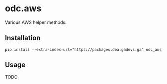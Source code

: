 odc.aws
=======

Various AWS helper methods.


Installation
------------

```
pip install --extra-index-url="https://packages.dea.gadevs.ga" odc_aws
```


Usage
-----

TODO
